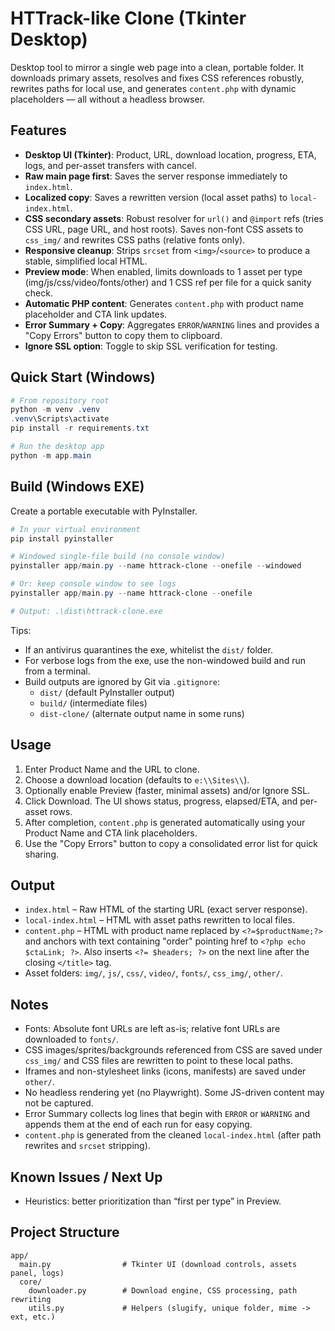 # HTTrack-like Clone (Tkinter Desktop)

Desktop tool to mirror a single web page into a clean, portable folder. It downloads primary assets, resolves and fixes CSS references robustly, rewrites paths for local use, and generates `content.php` with dynamic placeholders — all without a headless browser.

## Features
- __Desktop UI (Tkinter)__: Product, URL, download location, progress, ETA, logs, and per-asset transfers with cancel.
- __Raw main page first__: Saves the server response immediately to `index.html`.
- __Localized copy__: Saves a rewritten version (local asset paths) to `local-index.html`.
- __CSS secondary assets__: Robust resolver for `url()` and `@import` refs (tries CSS URL, page URL, and host roots). Saves non-font CSS assets to `css_img/` and rewrites CSS paths (relative fonts only).
- __Responsive cleanup__: Strips `srcset` from `<img>`/`<source>` to produce a stable, simplified local HTML.
- __Preview mode__: When enabled, limits downloads to 1 asset per type (img/js/css/video/fonts/other) and 1 CSS ref per file for a quick sanity check.
- __Automatic PHP content__: Generates `content.php` with product name placeholder and CTA link updates.
- __Error Summary + Copy__: Aggregates `ERROR`/`WARNING` lines and provides a "Copy Errors" button to copy them to clipboard.
- __Ignore SSL option__: Toggle to skip SSL verification for testing.

## Quick Start (Windows)
```powershell
# From repository root
python -m venv .venv
.venv\Scripts\activate
pip install -r requirements.txt

# Run the desktop app
python -m app.main
```

## Build (Windows EXE)
Create a portable executable with PyInstaller.

```powershell
# In your virtual environment
pip install pyinstaller

# Windowed single-file build (no console window)
pyinstaller app/main.py --name httrack-clone --onefile --windowed

# Or: keep console window to see logs
pyinstaller app/main.py --name httrack-clone --onefile

# Output: .\dist\httrack-clone.exe
```

Tips:
- If an antivirus quarantines the exe, whitelist the `dist/` folder.
- For verbose logs from the exe, use the non-windowed build and run from a terminal.
- Build outputs are ignored by Git via `.gitignore`:
  - `dist/` (default PyInstaller output)
  - `build/` (intermediate files)
  - `dist-clone/` (alternate output name in some runs)

## Usage
1. Enter Product Name and the URL to clone.
2. Choose a download location (defaults to `e:\\Sites\\`).
3. Optionally enable Preview (faster, minimal assets) and/or Ignore SSL.
4. Click Download. The UI shows status, progress, elapsed/ETA, and per-asset rows.
5. After completion, `content.php` is generated automatically using your Product Name and CTA link placeholders.
6. Use the "Copy Errors" button to copy a consolidated error list for quick sharing.

## Output
- `index.html` – Raw HTML of the starting URL (exact server response).
- `local-index.html` – HTML with asset paths rewritten to local files.
- `content.php` – HTML with product name replaced by `<?=$productName;?>` and anchors with text containing "order" pointing href to `<?php echo $ctaLink; ?>`.
  Also inserts `<?= $headers; ?>` on the next line after the closing `</title>` tag.
- Asset folders: `img/`, `js/`, `css/`, `video/`, `fonts/`, `css_img/`, `other/`.

## Notes
- Fonts: Absolute font URLs are left as-is; relative font URLs are downloaded to `fonts/`.
- CSS images/sprites/backgrounds referenced from CSS are saved under `css_img/` and CSS files are rewritten to point to these local paths.
- Iframes and non-stylesheet links (icons, manifests) are saved under `other/`.
- No headless rendering yet (no Playwright). Some JS-driven content may not be captured.
- Error Summary collects log lines that begin with `ERROR` or `WARNING` and appends them at the end of each run for easy copying.
 - `content.php` is generated from the cleaned `local-index.html` (after path rewrites and `srcset` stripping).

## Known Issues / Next Up
- Heuristics: better prioritization than “first per type” in Preview.

## Project Structure
```
app/
  main.py                # Tkinter UI (download controls, assets panel, logs)
  core/
    downloader.py        # Download engine, CSS processing, path rewriting
    utils.py             # Helpers (slugify, unique folder, mime -> ext, etc.)
```
